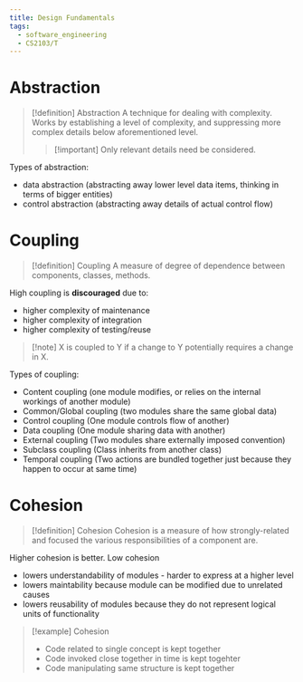 ```yaml
---
title: Design Fundamentals
tags:
  - software_engineering
  - CS2103/T
---
```

# Abstraction
> [!definition] Abstraction
> A technique for dealing with complexity. Works by establishing a level of complexity, and suppressing more complex details below aforementioned level.
> 
> > [!important] Only relevant details need be considered.

Types of abstraction:
- data abstraction (abstracting away lower level data items, thinking in terms of bigger entities)
- control abstraction (abstracting away details of actual control flow)

# Coupling
> [!definition] Coupling
> A measure of degree of dependence between components, classes, methods.

High coupling is **discouraged** due to:
- higher complexity of maintenance
- higher complexity of integration
- higher complexity of testing/reuse

> [!note] X is coupled to Y if a change to Y potentially requires a change in X.

Types of coupling:
- Content coupling (one module modifies, or relies on the internal workings of another module)
- Common/Global coupling (two modules share the same global data)
- Control coupling (One module controls flow of another)
- Data coupling (One module sharing data with another)
- External coupling (Two modules share externally imposed convention)
- Subclass coupling (Class inherits from another class)
- Temporal coupling (Two actions are bundled together just because they happen to occur at same time)

# Cohesion
> [!definition] Cohesion
> Cohesion is a measure of how strongly-related and focused the various responsibilities of a component are.

Higher cohesion is better. Low cohesion
- lowers understandability of modules - harder to express at a higher level
- lowers maintability because module can be modified due to unrelated causes
- lowers reusability of modules because they do not represent logical units of functionality

> [!example] Cohesion
> - Code related to single concept is kept together
> - Code invoked close together in time is kept togehter
> - Code manipulating same structure is kept together

